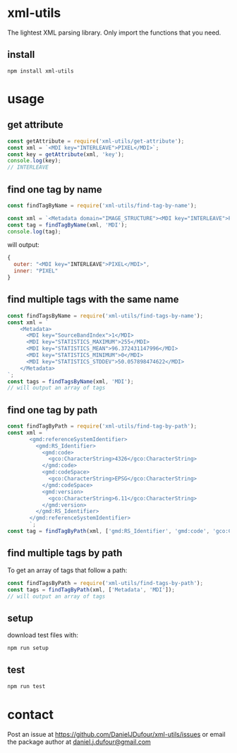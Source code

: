 # xml-utils
The lightest XML parsing library.  Only import the functions that you need.

## install
```
npm install xml-utils
```

# usage

## get attribute
```javascript
const getAttribute = require('xml-utils/get-attribute');
const xml = `<MDI key="INTERLEAVE">PIXEL</MDI>`;
const key = getAttribute(xml, 'key');
console.log(key);
// INTERLEAVE
```

## find one tag by name
```javascript
const findTagByName = require('xml-utils/find-tag-by-name');

const xml = `<Metadata domain="IMAGE_STRUCTURE"><MDI key="INTERLEAVE">PIXEL</MDI></Metadata>`
const tag = findTagByName(xml, 'MDI');
console.log(tag);
```
will output:
```javascript
{
  outer: "<MDI key="INTERLEAVE">PIXEL</MDI>",
  inner: "PIXEL"
}
```
## find multiple tags with the same name
```javascript
const findTagsByName = require('xml-utils/find-tags-by-name');
const xml = `
    <Metadata>
      <MDI key="SourceBandIndex">1</MDI>
      <MDI key="STATISTICS_MAXIMUM">255</MDI>
      <MDI key="STATISTICS_MEAN">96.372431147996</MDI>
      <MDI key="STATISTICS_MINIMUM">0</MDI>
      <MDI key="STATISTICS_STDDEV">50.057898474622</MDI>
    </Metadata>
`;
const tags = findTagsByName(xml, 'MDI');
// will output an array of tags
```
## find one tag by path
```javascript
const findTagByPath = require('xml-utils/find-tag-by-path');
const xml = `
       <gmd:referenceSystemIdentifier>
         <gmd:RS_Identifier>
           <gmd:code>
             <gco:CharacterString>4326</gco:CharacterString>
           </gmd:code>
           <gmd:codeSpace>
             <gco:CharacterString>EPSG</gco:CharacterString>
           </gmd:codeSpace>
           <gmd:version>
             <gco:CharacterString>6.11</gco:CharacterString>
           </gmd:version>
         </gmd:RS_Identifier>
       </gmd:referenceSystemIdentifier>
       `;
const tag = findTagByPath(xml, ['gmd:RS_Identifier', 'gmd:code', 'gco:CharacterString']);
```

## find multiple tags by path
To get an array of tags that follow a path:
```javascript
const findTagsByPath = require('xml-utils/find-tags-by-path');
const tags = findTagByPath(xml, ['Metadata', 'MDI']);
// will output an array of tags
```


## setup
download test files with:
```bash
npm run setup
```

## test
```bash
npm run test
```

# contact
Post an issue at https://github.com/DanielJDufour/xml-utils/issues or email the package author at daniel.j.dufour@gmail.com
